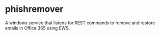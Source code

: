 # phishremover
A windows service that listens for REST commands to remove and restore emails in Office 365 using EWS.
